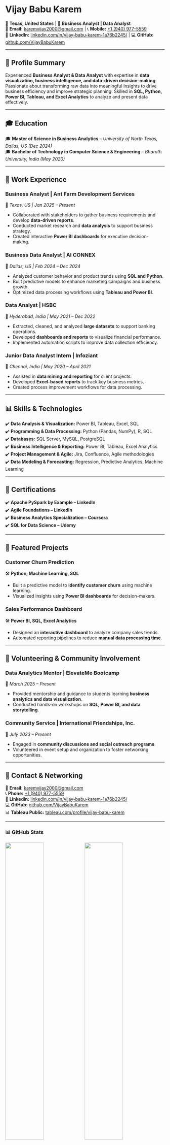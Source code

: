 # **Vijay Babu Karem**  
📍 **Texas, United States** | 💼 **Business Analyst | Data Analyst**  
📩 **Email:** [karemvijay2000@gmail.com](mailto:karemvijay2000@gmail.com) | 📞 **Mobile:** [+1 (940) 977-5559](tel:+19409775559)  
🔗 **LinkedIn:** [linkedin.com/in/vijay-babu-karem-1a76b2245/](https://www.linkedin.com/in/vijay-babu-karem-1a76b2245/) | 💻 **GitHub:** [github.com/VijayBabuKarem](https://github.com/VijayBabuKarem)  

---

## **🚀 Profile Summary**  
Experienced **Business Analyst & Data Analyst** with expertise in **data visualization, business intelligence, and data-driven decision-making**. Passionate about transforming raw data into meaningful insights to drive business efficiency and improve strategic planning. Skilled in **SQL, Python, Power BI, Tableau, and Excel Analytics** to analyze and present data effectively.

---

## **🎓 Education**  
🎓 **Master of Science in Business Analytics** – *University of North Texas, Dallas, US (Dec 2024)*  
🎓 **Bachelor of Technology in Computer Science & Engineering** – *Bharath University, India (May 2020)*  

---

## **💼 Work Experience**  

### **Business Analyst | Ant Farm Development Services**  
📍 *Texas, US | Jan 2025 – Present*  
- Collaborated with stakeholders to gather business requirements and develop **data-driven reports**.
- Conducted market research and **data analysis** to support business strategy.
- Created interactive **Power BI dashboards** for executive decision-making.

### **Business Data Analyst | AI CONNEX**  
📍 *Dallas, US | Feb 2024 – Dec 2024*  
- Analyzed customer behavior and product trends using **SQL and Python**.
- Built predictive models to enhance marketing campaigns and business growth.
- Optimized data processing workflows using **Tableau and Power BI**.

### **Data Analyst | HSBC**  
📍 *Hyderabad, India | May 2021 – Dec 2022*  
- Extracted, cleaned, and analyzed **large datasets** to support banking operations.
- Developed **dashboards and reports** to visualize financial performance.
- Implemented automation scripts to improve data collection efficiency.

### **Junior Data Analyst Intern | Infoziant**  
📍 *Chennai, India | May 2020 – April 2021*  
- Assisted in **data mining and reporting** for client projects.
- Developed **Excel-based reports** to track key business metrics.
- Created process improvement workflows for data processing.

---

## **📊 Skills & Technologies**  
✔️ **Data Analysis & Visualization:** Power BI, Tableau, Excel, SQL  
✔️ **Programming & Data Processing:** Python (Pandas, NumPy), R, SQL  
✔️ **Databases:** SQL Server, MySQL, PostgreSQL  
✔️ **Business Intelligence & Reporting:** Power BI, Tableau, Excel Analytics  
✔️ **Project Management & Agile:** Jira, Confluence, Agile methodologies  
✔️ **Data Modeling & Forecasting:** Regression, Predictive Analytics, Machine Learning  

---

## **📜 Certifications**  
✔️ **Apache PySpark by Example – LinkedIn**  
✔️ **Agile Foundations – LinkedIn**  
✔️ **Business Analytics Specialization – Coursera**  
✔️ **SQL for Data Science – Udemy**  

---

## **🔬 Featured Projects**  
### **Customer Churn Prediction**  
🛠️ **Python, Machine Learning, SQL**  
- Built a predictive model to **identify customer churn** using machine learning.  
- Visualized insights using **Power BI dashboards** for decision-makers.  

### **Sales Performance Dashboard**  
🛠️ **Power BI, SQL, Excel Analytics**  
- Designed an **interactive dashboard** to analyze company sales trends.  
- Automated reporting pipelines to reduce **manual data processing time**.

---

## **🌟 Volunteering & Community Involvement**  
### **Data Analytics Mentor | ElevateMe Bootcamp**  
📍 *March 2025 – Present*  
- Provided mentorship and guidance to students learning **business analytics and data visualization**.  
- Conducted hands-on workshops on **SQL, Power BI, and data storytelling**.  

### **Community Service | International Friendships, Inc.**  
📍 *July 2023 – Present*  
- Engaged in **community discussions and social outreach programs**.  
- Volunteered in event setup and organization to foster networking opportunities.  

---

## **📩 Contact & Networking**  
📧 **Email:** [karemvijay2000@gmail.com](mailto:karemvijay2000@gmail.com)  
📞 **Phone:** [+1 (940) 977-5559](tel:+19409775559)  
🔗 **LinkedIn:** [linkedin.com/in/vijay-babu-karem-1a76b2245/](https://www.linkedin.com/in/vijay-babu-karem-1a76b2245/)  
💻 **GitHub:** [github.com/VijayBabuKarem](https://github.com/VijayBabuKarem)  
📊 **Tableau Public:** [tableau.com/profile/vijay-babu-karem](https://tableau.com/profile/vijay-babu-karem)  

---

### **📊 GitHub Stats**  
<p align="left">
  <img src="https://github-readme-stats.vercel.app/api?username=VijayBabuKarem&show_icons=true&theme=tokyonight" width="49%">
  <img src="https://github-readme-streak-stats.herokuapp.com/?user=VijayBabuKarem&theme=tokyonight" width="49%">
</p>
